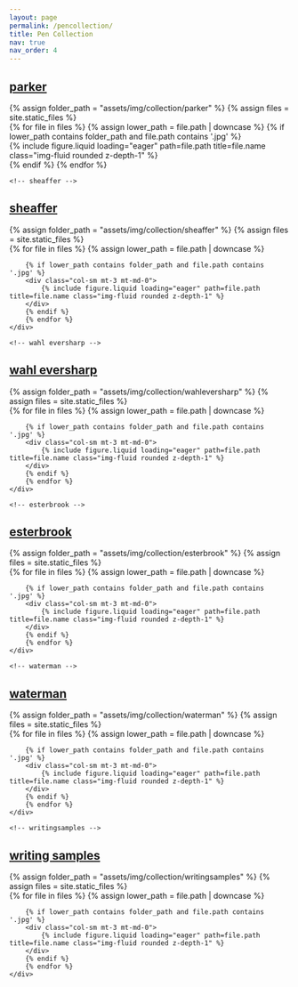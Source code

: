 ```yaml
---
layout: page
permalink: /pencollection/
title: Pen Collection
nav: true
nav_order: 4
---
```


<!-- pages/projects.md -->
<div class="projects">
  <!-- parker -->
  <a id="category" href=".#parker">
    <h2 class="category">parker</h2>
  </a>
    {% assign folder_path = "assets/img/collection/parker" %}
    {% assign files = site.static_files %}
    <div class="row">
        {% for file in files %}
        <!-- Check if the file is in the specified folder -->
        {% assign lower_path = file.path | downcase %}
        {% if lower_path contains folder_path and file.path contains '.jpg' %}
        <div class="col-sm mt-3 mt-md-0">
            {% include figure.liquid loading="eager" path=file.path title=file.name class="img-fluid rounded z-depth-1" %}
        </div>
        {% endif %}
        {% endfor %}
    </div>

    <!-- sheaffer -->
  <a id="category" href=".#sheaffer">
    <h2 class="category">sheaffer</h2>
  </a>
    {% assign folder_path = "assets/img/collection/sheaffer" %}
    {% assign files = site.static_files %}
    <div class="row">
        {% for file in files %}
        {% assign lower_path = file.path | downcase %}

        {% if lower_path contains folder_path and file.path contains '.jpg' %}
        <div class="col-sm mt-3 mt-md-0">
            {% include figure.liquid loading="eager" path=file.path title=file.name class="img-fluid rounded z-depth-1" %}
        </div>
        {% endif %}
        {% endfor %}
    </div>

    <!-- wahl eversharp -->
  <a id="category" href=".#wahleversharp">
    <h2 class="category">wahl eversharp</h2>
  </a>
    {% assign folder_path = "assets/img/collection/wahleversharp" %}
    {% assign files = site.static_files %}
    <div class="row">
        {% for file in files %}
        {% assign lower_path = file.path | downcase %}

        {% if lower_path contains folder_path and file.path contains '.jpg' %}
        <div class="col-sm mt-3 mt-md-0">
            {% include figure.liquid loading="eager" path=file.path title=file.name class="img-fluid rounded z-depth-1" %}
        </div>
        {% endif %}
        {% endfor %}
    </div>

    <!-- esterbrook -->
  <a id="category" href=".#esterbrook">
    <h2 class="category">esterbrook</h2>
  </a>
    {% assign folder_path = "assets/img/collection/esterbrook" %}
    {% assign files = site.static_files %}
    <div class="row">
        {% for file in files %}
        {% assign lower_path = file.path | downcase %}

        {% if lower_path contains folder_path and file.path contains '.jpg' %}
        <div class="col-sm mt-3 mt-md-0">
            {% include figure.liquid loading="eager" path=file.path title=file.name class="img-fluid rounded z-depth-1" %}
        </div>
        {% endif %}
        {% endfor %}
    </div>

    <!-- waterman -->
  <a id="category" href=".#waterman">
    <h2 class="category">waterman</h2>
  </a>
    {% assign folder_path = "assets/img/collection/waterman" %}
    {% assign files = site.static_files %}
    <div class="row">
        {% for file in files %}
        {% assign lower_path = file.path | downcase %}

        {% if lower_path contains folder_path and file.path contains '.jpg' %}
        <div class="col-sm mt-3 mt-md-0">
            {% include figure.liquid loading="eager" path=file.path title=file.name class="img-fluid rounded z-depth-1" %}
        </div>
        {% endif %}
        {% endfor %}
    </div>

    <!-- writingsamples -->
  <a id="category" href=".#writingsamples">
    <h2 class="category">writing samples</h2>
  </a>
    {% assign folder_path = "assets/img/collection/writingsamples" %}
    {% assign files = site.static_files %}
    <div class="row">
        {% for file in files %}
        {% assign lower_path = file.path | downcase %}

        {% if lower_path contains folder_path and file.path contains '.jpg' %}
        <div class="col-sm mt-3 mt-md-0">
            {% include figure.liquid loading="eager" path=file.path title=file.name class="img-fluid rounded z-depth-1" %}
        </div>
        {% endif %}
        {% endfor %}
    </div>
</div>


